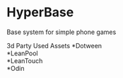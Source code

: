 # HyperBase
Base system for simple phone games

3d Party Used Assets 
*Dotween  
*LeanPool  
*LeanTouch  
*Odin
